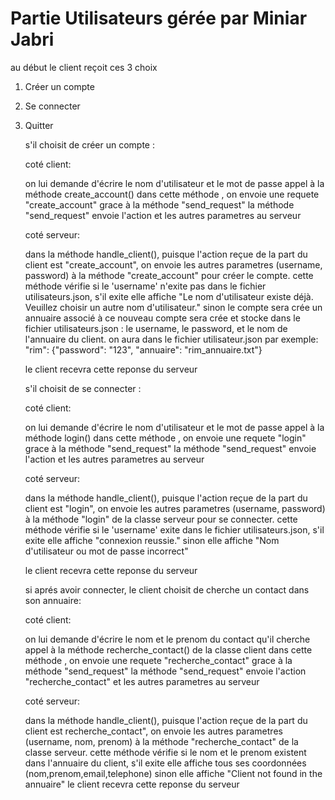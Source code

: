 # Partie Utilisateurs gérée par Miniar Jabri
au début le client reçoit ces 3 choix
1. Créer un compte
2. Se connecter
3. Quitter
   
   s'il choisit de créer un compte :

   coté client:
   
   on lui demande d'écrire le nom d'utilisateur et le mot de passe
   appel à la méthode create_account()
   dans cette méthode , on envoie une requete "create_account" grace à la méthode "send_request"
   la méthode "send_request" envoie l'action et les autres parametres au serveur

   coté serveur:

   dans la méthode handle_client(), puisque l'action reçue de la part du client est "create_account", on envoie les autres parametres (username, password) à la méthode "create_account" pour créer le compte. cette méthode vérifie si le 'username' n'exite pas dans le fichier utilisateurs.json, s'il exite elle affiche "Le nom d'utilisateur existe déjà. Veuillez choisir un autre nom d'utilisateur." sinon le compte sera crée un annuaire associé à ce nouveau compte sera crée et stocke dans le fichier utilisateurs.json : le username, le password, et le nom de l'annuaire du client.
   on aura dans le fichier utilisateur.json par exemple: "rim": {"password": "123", "annuaire": "rim_annuaire.txt"}
   
   le client recevra cette reponse du serveur

   s'il choisit de se connecter :

   coté client:
   
   on lui demande d'écrire le nom d'utilisateur et le mot de passe
   appel à la méthode login()
   dans cette méthode , on envoie une requete "login" grace à la méthode "send_request" 
   la méthode "send_request" envoie l'action et les autres parametres au serveur

   coté serveur:

   dans la méthode handle_client(), puisque l'action reçue de la part du client est "login", on envoie les autres parametres (username, password) à la méthode "login" de la classe serveur pour se connecter. cette méthode vérifie si le 'username' exite dans le fichier utilisateurs.json, s'il exite elle affiche "connexion reussie." sinon elle affiche "Nom d'utilisateur ou mot de passe incorrect"

   
   le client recevra cette reponse du serveur


     si aprés avoir connecter, le client choisit de cherche un contact dans son annuaire:

   coté client:
   
   on lui demande d'écrire le nom et le prenom du contact qu'il cherche
   appel à la méthode recherche_contact() de la classe client
   dans cette méthode , on envoie une requete "recherche_contact" grace à la méthode "send_request" 
   la méthode "send_request" envoie l'action "recherche_contact" et les autres parametres au serveur
   

   coté serveur:

   dans la méthode handle_client(), puisque l'action reçue de la part du client est recherche_contact", on envoie les autres parametres (username, nom, prenom) à la méthode "recherche_contact" de la classe serveur. cette méthode vérifie si le nom et le prenom existent dans l'annuaire du client, s'il exite elle affiche tous ses coordonnées (nom,prenom,email,telephone) sinon elle affiche "Client not found in the annuaire"
   le client recevra cette reponse du serveur
   
   

      

